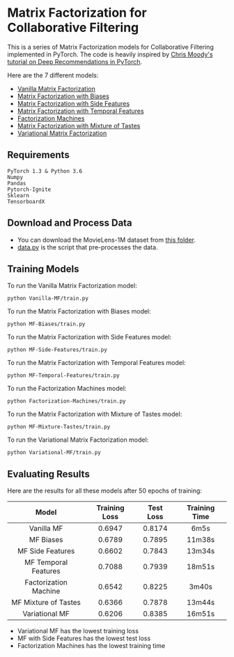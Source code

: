 # Matrix Factorization for Collaborative Filtering

This is a series of Matrix Factorization models for Collaborative Filtering implemented in PyTorch. The code is heavily inspired by [Chris Moody's tutorial on Deep Recommendations in PyTorch](https://docs.google.com/presentation/d/1gv7osHoSX8CHf0uzKSqOlxmmAvPPdmstL0nrZHWiHQM/edit#slide=id.p).

Here are the 7 different models:

* [Vanilla Matrix Factorization](https://github.com/khanhnamle1994/transfer-rec/tree/master/Matrix-Factorization-Experiments/Vanilla-MF)
* [Matrix Factorization with Biases](https://github.com/khanhnamle1994/transfer-rec/tree/master/Matrix-Factorization-Experiments/MF-Biases)
* [Matrix Factorization with Side Features](https://github.com/khanhnamle1994/transfer-rec/tree/master/Matrix-Factorization-Experiments/MF-Side-Features)
* [Matrix Factorization with Temporal Features](https://github.com/khanhnamle1994/transfer-rec/tree/master/Matrix-Factorization-Experiments/MF-Temporal-Features)
* [Factorization Machines](https://github.com/khanhnamle1994/transfer-rec/tree/master/Matrix-Factorization-Experiments/Factorization-Machines)
* [Matrix Factorization with Mixture of Tastes](https://github.com/khanhnamle1994/transfer-rec/tree/master/Matrix-Factorization-Experiments/MF-Mixture-Tastes)
* [Variational Matrix Factorization](https://github.com/khanhnamle1994/transfer-rec/tree/master/Matrix-Factorization-Experiments/Variational-MF)

## Requirements
```
PyTorch 1.3 & Python 3.6
Numpy
Pandas
Pytorch-Ignite
Sklearn
TensorboardX
```

## Download and Process Data
* You can download the MovieLens-1M dataset from [this folder](https://github.com/khanhnamle1994/transfer-rec/tree/master/ml-1m).
* [data.py](https://github.com/khanhnamle1994/transfer-rec/blob/master/Matrix-Factorization-Experiments/data.py) is the script that pre-processes the data.

## Training Models

To run the Vanilla Matrix Factorization model:

```
python Vanilla-MF/train.py
```

To run the Matrix Factorization with Biases model:

```
python MF-Biases/train.py
```

To run the Matrix Factorization with Side Features model:

```
python MF-Side-Features/train.py
```

To run the Matrix Factorization with Temporal Features model:

```
python MF-Temporal-Features/train.py
```

To run the Factorization Machines model:

```
python Factorization-Machines/train.py
```

To run the Matrix Factorization with Mixture of Tastes model:

```
python MF-Mixture-Tastes/train.py
```

To run the Variational Matrix Factorization model:

```
python Variational-MF/train.py
```

## Evaluating Results

Here are the results for all these models after 50 epochs of training:

|         Model         | Training Loss |   Test Loss   | Training Time |
|:---------------------:|:-------------:|:-------------:|:-------------:|
|       Vanilla MF      |     0.6947    |     0.8174    |     6m5s      |
|       MF Biases       |     0.6789    |     0.7895    |     11m38s    |
|    MF Side Features   |     0.6602    |     0.7843    |     13m34s    |
|  MF Temporal Features |     0.7088    |     0.7939    |     18m51s    |
| Factorization Machine |     0.6542    |     0.8225    |     3m40s     |
|  MF Mixture of Tastes |     0.6366    |     0.7878    |     13m44s    |
|     Variational MF    |     0.6206    |     0.8385    |     16m51s    |

* Variational MF has the lowest training loss
* MF with Side Features has the lowest test loss
* Factorization Machines has the lowest training time
